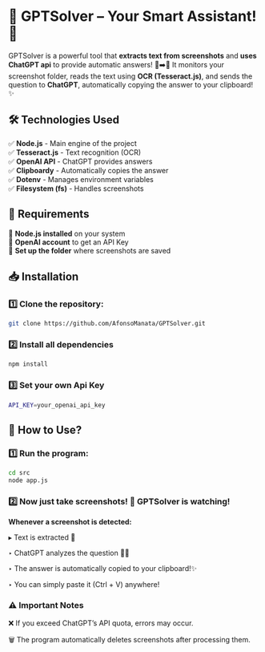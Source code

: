 # 🚀 GPTSolver – Your Smart Assistant! 🤖  
GPTSolver is a powerful tool that **extracts text from screenshots** and **uses ChatGPT api** to provide automatic answers! 📸➡️🧠 It monitors your screenshot folder, reads the text using **OCR (Tesseract.js)**, and sends the question to **ChatGPT**, automatically copying the answer to your clipboard! ✨  


## 🛠️ Technologies Used  
✅ **Node.js** - Main engine of the project  
✅ **Tesseract.js** - Text recognition (OCR)  
✅ **OpenAI API** - ChatGPT provides answers  
✅ **Clipboardy** - Automatically copies the answer  
✅ **Dotenv** - Manages environment variables  
✅ **Filesystem (fs)** - Handles screenshots  


## 📌 Requirements  
🔹 **Node.js installed** on your system  
🔹 **OpenAI account** to get an API Key  
🔹 **Set up the folder** where screenshots are saved  


## 📥 Installation  
### 1️⃣ **Clone the repository:**  
```sh  
git clone https://github.com/AfonsoManata/GPTSolver.git
```
### 2️⃣ **Install all dependencies**
```sh  
npm install
```
### 3️⃣ **Set your own Api Key**
```sh  
API_KEY=your_openai_api_key  
```


## 🚀 How to Use?

### 1️⃣ **Run the program:**
```sh  
cd src
node app.js
```
### 2️⃣ **Now just take screenshots! 📸 GPTSolver is watching!**

 **Whenever a screenshot is detected:**

▸ Text is extracted 📝

‣ ChatGPT analyzes the question 🤔💡

‣ The answer is automatically copied to your clipboard!✨

‣ You can simply paste it (Ctrl + V) anywhere!


### ⚠️ Important Notes

❌  If you exceed ChatGPT’s API quota, errors may occur.

🗑️  The program automatically deletes screenshots after processing them.
